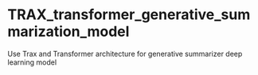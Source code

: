 # TRAX_transformer_generative_summarization_model
Use Trax and Transformer architecture for generative summarizer deep learning model
